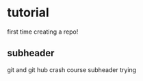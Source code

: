 # tutorial 

first time creating a repo!

## subheader 

git and git hub crash course
subheader
trying